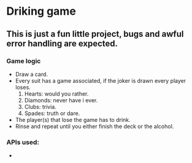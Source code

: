 # Driking game

## This is just a fun little project, bugs and awful error handling are expected.

### Game logic
- Draw a card.
- Every suit has a game associated, if the joker is drawn every player loses.
    1. Hearts: would you rather.
    2. Diamonds: never have i ever. 
    3. Clubs: trivia.
    4. Spades: truth or dare.
- The player(s) that lose the game has to drink.
- Rinse and repeat until you either finish the deck or the alcohol.

### APIs used:
-
